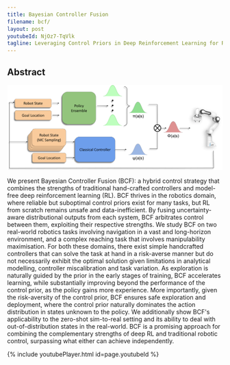 ```yaml
---
title: Bayesian Controller Fusion
filename: bcf/
layout: post
youtubeId: NjOz7-TqVlk
tagline: Leveraging Control Priors in Deep Reinforcement Learning for Robotics
--- 
```


## Abstract

<p align="center">
  <img src="/images/bcf_system.png" />
</p>

We present Bayesian Controller Fusion (BCF): a hybrid control strategy that combines the strengths of traditional hand-crafted controllers and model-free deep reinforcement learning (RL). BCF thrives in the robotics domain, where reliable but suboptimal control priors exist for many tasks, but RL from scratch remains unsafe and data-inefficient. By fusing uncertainty-aware distributional outputs from each system, BCF arbitrates control between them, exploiting their respective strengths. We study BCF on two real-world robotics tasks involving navigation in a vast and long-horizon environment, and a complex reaching task that involves manipulability maximisation. For both these domains, there exist simple handcrafted controllers that can solve the task at hand in a risk-averse manner but do not necessarily exhibit the optimal solution given limitations in analytical modelling, controller miscalibration and task variation. As exploration is naturally guided by the prior in the early stages of training, BCF accelerates learning, while substantially improving beyond the performance of the control prior, as the policy gains more experience. More importantly, given the risk-aversity of the control prior, BCF ensures safe exploration and deployment, where the control prior naturally dominates the action distribution in states unknown to the policy. We additionally show BCF's applicability to the zero-shot sim-to-real setting and its ability to deal with out-of-distribution states in the real-world. BCF is a promising approach for combining the complementary strengths of deep RL and traditional robotic control, surpassing what either can achieve independently.


{% include youtubePlayer.html id=page.youtubeId %}

